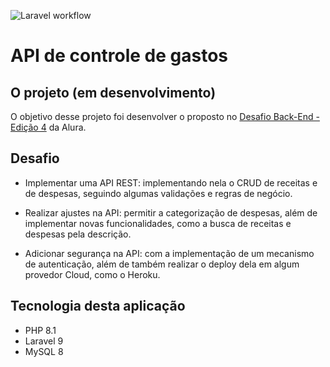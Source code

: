 ![Laravel workflow](https://github.com/marcelochia/api-controle-gastos/actions/workflows/laravel.yml/badge.svg)

# API de controle de gastos

## O projeto (em desenvolvimento)

O objetivo desse projeto foi desenvolver o proposto no [Desafio Back-End - Edição 4](https://www.alura.com.br/challenges/back-end-4) da Alura.

## Desafio
- Implementar uma API REST: implementando nela o CRUD de receitas e de despesas, seguindo algumas validações e regras de negócio.

- Realizar ajustes na API: permitir a categorização de despesas, além de implementar novas funcionalidades, como a busca de receitas e despesas pela descrição.

- Adicionar segurança na API: com a implementação de um mecanismo de autenticação, além de também realizar o deploy dela em algum provedor Cloud, como o Heroku.

## Tecnologia desta aplicação
- PHP 8.1
- Laravel 9
- MySQL 8
